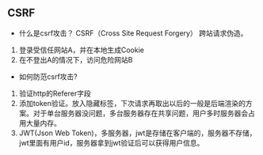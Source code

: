 ## CSRF

* 什么是csrf攻击？
CSRF（Cross Site Request Forgery） 跨站请求伪造。
1. 登录受信任网站A，并在本地生成Cookie
2. 在不登出A的情况下，访问危险网站B

* 如何防范csrf攻击?
1. 验证http的Referer字段
2. 添加token验证。放入隐藏标签，下次请求再取出以后的一般是后端渲染的方案。对于单台服务器没问题，多台服务器存在共享问题，用户多时服务器会占用大量内存。
3. JWT(Json Web Token)，多服务器，jwt是存储在客户端的，服务器不存储，jwt里面有用户id，服务器拿到jwt验证后可以获得用户信息。